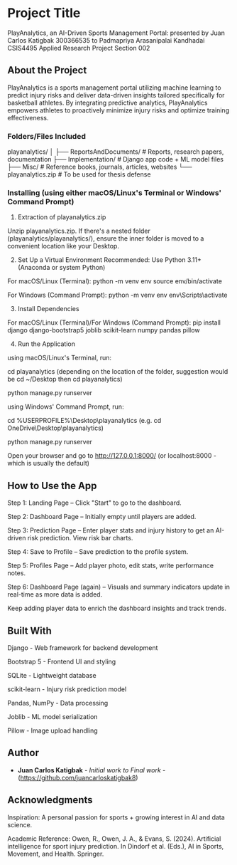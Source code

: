 # Project Title

PlayAnalytics, an AI-Driven Sports Management Portal:
presented by Juan Carlos Katigbak 300366535 to Padmapriya Arasanipalai Kandhadai CSIS4495 Applied Research Project Section 002

## About the Project

PlayAnalytics is a sports management portal utilizing machine learning to predict injury risks and deliver data-driven insights tailored specifically for basketball athletes. By integrating predictive analytics, PlayAnalytics empowers athletes to proactively minimize injury risks and optimize training effectiveness.

### Folders/Files Included

playanalytics/
│
├── ReportsAndDocuments/     # Reports, research papers, documentation
├── Implementation/          # Django app code + ML model files
├── Misc/                    # Reference books, journals, articles, websites
└── playanalytics.zip        # To be used for thesis defense

### Installing (using either macOS/Linux's Terminal or Windows' Command Prompt)

1. Extraction of playanalytics.zip 

Unzip playanalytics.zip. If there's a nested folder (playanalytics/playanalytics/), ensure the inner folder is moved to a convenient location like your Desktop.

2. Set Up a Virtual Environment
Recommended: Use Python 3.11+ (Anaconda or system Python)

For macOS/Linux (Terminal):
python -m venv env
source env/bin/activate

For Windows (Command Prompt):
python -m venv env
env\Scripts\activate

3. Install Dependencies

For macOS/Linux (Terminal)/For Windows (Command Prompt):
pip install django django-bootstrap5 joblib scikit-learn numpy pandas pillow 


4. Run the Application

using macOS/Linux's Terminal, run:

cd playanalytics (depending on the location of the folder, suggestion would be cd ~/Desktop then cd playanalytics)

python manage.py runserver

using Windows' Command Prompt, run:

cd %USERPROFILE%\Desktop\playanalytics
(e.g. cd OneDrive\Desktop\playanalytics)

python manage.py runserver

Open your browser and go to http://127.0.0.1:8000/ (or localhost:8000 - which is usually the default)

## How to Use the App

Step 1: Landing Page – Click "Start" to go to the dashboard.

Step 2: Dashboard Page – Initially empty until players are added.

Step 3: Prediction Page – Enter player stats and injury history to get an AI-driven risk prediction. View risk bar charts.

Step 4: Save to Profile – Save prediction to the profile system.

Step 5: Profiles Page – Add player photo, edit stats, write performance notes.

Step 6: Dashboard Page (again) – Visuals and summary indicators update in real-time as more data is added.

Keep adding player data to enrich the dashboard insights and track trends.

## Built With

Django - Web framework for backend development

Bootstrap 5 - Frontend UI and styling

SQLite - Lightweight database

scikit-learn - Injury risk prediction model

Pandas, NumPy - Data processing

Joblib - ML model serialization

Pillow - Image upload handling

## Author

* **Juan Carlos Katigbak** - *Initial work to Final work* - (https://github.com/juancarloskatigbak8)

## Acknowledgments
Inspiration: A personal passion for sports + growing interest in AI and data science.

Academic Reference:
Owen, R., Owen, J. A., & Evans, S. (2024). Artificial intelligence for sport injury prediction. In Dindorf et al. (Eds.), AI in Sports, Movement, and Health. Springer.
